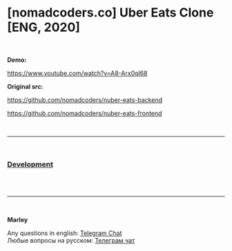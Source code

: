 # [nomadcoders.co] Uber Eats Clone [ENG, 2020]

<br/>

**Demo:**

https://www.youtube.com/watch?v=A8-Arx0ql68

**Original src:**

https://github.com/nomadcoders/nuber-eats-backend

https://github.com/nomadcoders/nuber-eats-frontend

<br/>

<hr/>

<br/>

### [Development](./Development.md)

<br/><br/>

---

<br/>

**Marley**

Any questions in english: <a href="https://jsdev.org/chat/">Telegram Chat</a>  
Любые вопросы на русском: <a href="https://jsdev.ru/chat/">Телеграм чат</a>
